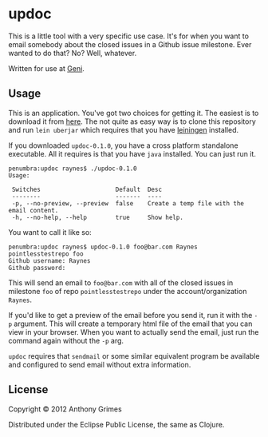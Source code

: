 # updoc

This is a little tool with a very specific use case. It's for when you want to
email somebody about the closed issues in a Github issue milestone. Ever wanted
to do that? No? Well, whatever.

Written for use at [Geni](http://geni.com).

## Usage

This is an application. You've got two choices for getting it. The easiest is to
download it from [here](http://raynes.me/updoc/updoc-0.1.0). The not quite as
easy way is to clone this repository and run `lein uberjar` which requires that
you have [leiningen](https://github.com/technomancy/leiningen) installed.

If you downloaded `updoc-0.1.0`, you have a cross platform standalone
executable. All it requires is that you have `java` installed. You can just run
it.

```
penumbra:updoc raynes$ ./updoc-0.1.0 
Usage:

 Switches                     Default  Desc                                       
 --------                     -------  ----                                       
 -p, --no-preview, --preview  false    Create a temp file with the email content. 
 -h, --no-help, --help        true     Show help.                                 
```

You want to call it like so:

```
penumbra:updoc raynes$ updoc-0.1.0 foo@bar.com Raynes pointlesstestrepo foo
Github username: Raynes
Github password: 
```

This will send an email to `foo@bar.com` with all of the closed issues in
milestone `foo` of repo `pointlesstestrepo` under the account/organization
`Raynes`.

If you'd like to get a preview of the email before you send it, run it with the
`-p` argument. This will create a temporary html file of the email that you can
view in your browser. When you want to actually send the email, just run the
command again without the `-p` arg.

`updoc` requires that `sendmail` or some similar equivalent program be available
and configured to send email without extra information.

## License

Copyright © 2012 Anthony Grimes

Distributed under the Eclipse Public License, the same as Clojure.
